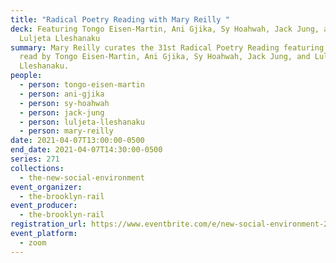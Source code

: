 ```yaml
---
title: "Radical Poetry Reading with Mary Reilly "
deck: Featuring Tongo Eisen-Martin, Ani Gjika, Sy Hoahwah, Jack Jung, and
  Luljeta Lleshanaku
summary: Mary Reilly curates the 31st Radical Poetry Reading featuring poetry
  read by Tongo Eisen-Martin, Ani Gjika, Sy Hoahwah, Jack Jung, and Luljeta
  Lleshanaku.
people:
  - person: tongo-eisen-martin
  - person: ani-gjika
  - person: sy-hoahwah
  - person: jack-jung
  - person: luljeta-lleshanaku
  - person: mary-reilly
date: 2021-04-07T13:00:00-0500
end_date: 2021-04-07T14:30:00-0500
series: 271
collections:
  - the-new-social-environment
event_organizer:
  - the-brooklyn-rail
event_producer:
  - the-brooklyn-rail
registration_url: https://www.eventbrite.com/e/new-social-environment-271-radical-poetry-reading-with-mary-reilly-tickets-149178134817
event_platform:
  - zoom
---
```

